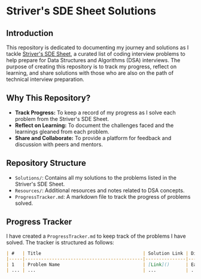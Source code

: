 # Striver's SDE Sheet Solutions

## Introduction
This repository is dedicated to documenting my journey and solutions as I tackle [Striver's SDE Sheet](https://takeuforward.org/interviews/strivers-sde-sheet-top-coding-interview-problems/), a curated list of coding interview problems to help prepare for Data Structures and Algorithms (DSA) interviews. The purpose of creating this repository is to track my progress, reflect on learning, and share solutions with those who are also on the path of technical interview preparation.

## Why This Repository?
- **Track Progress:** To keep a record of my progress as I solve each problem from the Striver's SDE Sheet.
- **Reflect on Learning:** To document the challenges faced and the learnings gleaned from each problem.
- **Share and Collaborate:** To provide a platform for feedback and discussion with peers and mentors.

## Repository Structure
- `Solutions/`: Contains all my solutions to the problems listed in the Striver's SDE Sheet.
- `Resources/`: Additional resources and notes related to DSA concepts.
- `ProgressTracker.md`: A markdown file to track the progress of problems solved.

## Progress Tracker
I have created a `ProgressTracker.md` to keep track of the problems I have solved. The tracker is structured as follows:

```markdown
| #   | Title                                      | Solution Link | Difficulty | Status    | Date Completed |
|-----|--------------------------------------------|---------------|------------|-----------|----------------|
| 1   | Problem Name                               | [Link]()      | Easy/Medium/Hard | Not Started/In Progress/Completed | YYYY-MM-DD     |
| ... | ...                                        | ...           | ...        | ...       | ...            |
